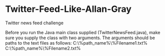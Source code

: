 # Twitter-Feed-Like-Allan-Gray
Twitter news feed challenge

Before you run the Java main class supplied (TwitterNewsFeed.java), make sure you supply the class with two arguments.
The arguments should be paths to the text files as follows:
C:\\%path_name%\\%Filename1.txt% C:\\%path_name%\\%Filename2.txt%
